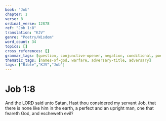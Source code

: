 ```yaml
---
book: "Job"
chapter: 1
verse: 8
ordinal_verse: 12878
ref: "Job 1:8"
translation: "KJV"
genre: "Poetry/Wisdom"
word_count: 34
topics: []
cross_references: []
grammar_tags: [question, conjunctive-opener, negation, conditional, poetry-register]
thematic_tags: [names-of-god, warfare, adversary-title, adversary]
tags: ["Bible","KJV","Job"]
---
```


# Job 1:8

And the LORD said unto Satan, Hast thou considered my servant Job, that there is none like him in the earth, a perfect and an upright man, one that feareth God, and escheweth evil?
